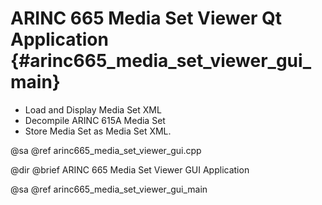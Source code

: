 # ARINC 665 Media Set Viewer Qt Application {#arinc665_media_set_viewer_gui_main}

 - Load and Display Media Set XML
 - Decompile ARINC 615A Media Set
 - Store Media Set as Media Set XML.

@sa @ref arinc665_media_set_viewer_gui.cpp

@dir
@brief ARINC 665 Media Set Viewer GUI Application

@sa @ref arinc665_media_set_viewer_gui_main

